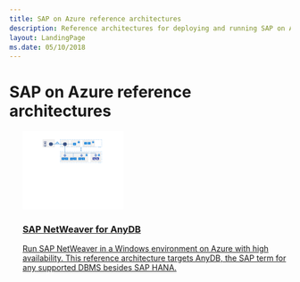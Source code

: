 ```yaml
---
title: SAP on Azure reference architectures
description: Reference architectures for deploying and running SAP on Azure.
layout: LandingPage
ms.date: 05/10/2018
---
```


# SAP on Azure reference architectures

<ul class="panelContent">
<li style="display: flex; flex-direction: column;">
    <a href="./sap-netweaver.md" style="display: flex; flex-direction: column; flex: 1 0 auto;">
        <div class="cardSize" style="flex: 1 0 auto; display: flex;">
            <div class="cardPadding" style="display: flex;">
                <div class="card">
                    <div class="cardImageOuter">
                        <div class="cardImage">
                            <img src="./images/sap-netweaver.svg" height="140px" />
                        </div>
                    </div>
                    <div class="cardText">
                        <h3>SAP NetWeaver for AnyDB</h3>
                        <p>Run SAP NetWeaver in a Windows environment on Azure with high availability. This reference architecture targets AnyDB, the SAP term for any supported DBMS besides SAP HANA.</p>
                    </div>
                </div>
            </div>
        </div>
    </a>
</li>
</ul>
